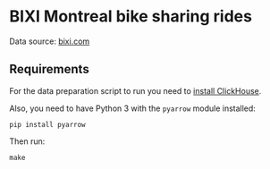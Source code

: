 # BIXI Montreal bike sharing rides

Data source: [bixi.com](https://bixi.com/fr/donnees-ouvertes)

## Requirements

For the data preparation script to run you need to [install ClickHouse](https://clickhouse.com/#quick-start).

Also, you need to have Python 3 with the `pyarrow` module installed:

```
pip install pyarrow
```

Then run:

```
make
```
